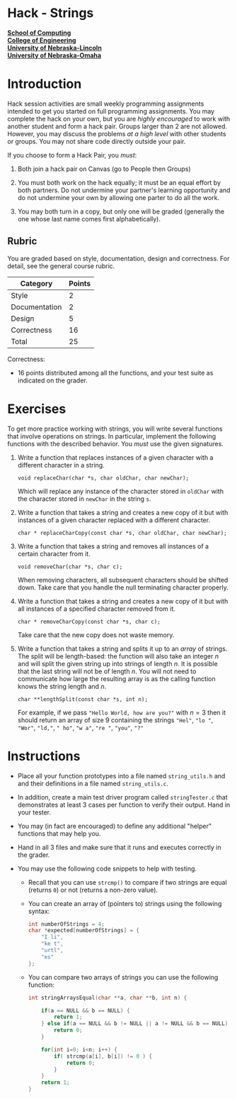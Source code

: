 # Hack - Strings
**[School of Computing](https://computing.unl.edu/)**  
**[College of Engineering](https://engineering.unl.edu/)**  
**[University of Nebraska-Lincoln](https://unl.edu)**  
**[University of Nebraska-Omaha](https://http://unomaha.edu/)**  

# Introduction

Hack session activities are small weekly programming assignments
intended to get you started on full programming assignments. You may
complete the hack on your own, but you are *highly encouraged* to work
with another student and form a hack pair. Groups larger than 2 are not
allowed. However, you may discuss the problems *at a high level* with
other students or groups. You may not share code directly outside your
pair.

If you choose to form a Hack Pair, you *must*:

1.  Both join a hack pair on Canvas (go to People then Groups)

2.  You must both work on the hack equally; it must be an equal effort
    by both partners. Do not undermine your partner's learning
    opportunity and do not undermine your own by allowing one parter to
    do all the work.

3.  You may both turn in a copy, but only one will be graded (generally
    the one whose last name comes first alphabetically).

## Rubric

You are graded based on style, documentation, design and correctness.
For detail, see the general course rubric.

| Category      | Points |
|---------------|--------|
| Style         | 2      |
| Documentation | 2      |
| Design        | 5      |
| Correctness   | 16     |
| Total         | 25     |

Correctness:

-   16 points distributed among all the functions, and your test suite as
    indicated on the grader.

# Exercises

To get more practice working with strings, you will write several
functions that involve operations on strings. In particular, implement
the following functions with the described behavior. You *must* use the
given signatures.

1.  Write a function that replaces instances of a given character with a
    different character in a string.

    `void replaceChar(char *s, char oldChar, char newChar);`

    Which will replace any instance of the character stored in
    `oldChar` with the character stored in `newChar` in the
    string `s`.

2.  Write a function that takes a string and creates a new copy of it
    but with instances of a given character replaced with a different
    character.

    `char * replaceCharCopy(const char *s, char oldChar, char newChar);`

3.  Write a function that takes a string and removes all instances of a
    certain character from it.

    `void removeChar(char *s, char c);`

    When removing characters, all subsequent characters should be
    shifted down. Take care that you handle the null terminating
    character properly.

4.  Write a function that takes a string and creates a new copy of it
    but with all instances of a specified character removed from it.

    `char * removeCharCopy(const char *s, char c);`

    Take care that the new copy does not waste memory.

5.  Write a function that takes a string and splits it up to an *array*
    of strings. The split will be length-based: the function will also
    take an integer $n$ and will split the given string up into strings
    of length $n$. It is possible that the last string will not be of
    length $n$. You will not need to communicate how large the resulting
    array is as the calling function knows the string length and $n$.

    `char **lengthSplit(const char *s, int n);`

    For example, if we pass `"Hello World, how are you?"` with $n = 3$
    then it should return
    an array of size 9 containing the strings `"Hel"`, `"lo "`,
    `"Wor"`, `"ld,"`, `" ho"`, `"w a"`, `"re "`,
    `"you"`, `"?"`

# Instructions

-   Place all your function prototypes into a file named
    `string_utils.h` and and their definitions in a file named
    `string_utils.c`.

-   In addition, create a main test driver program called
    `stringTester.c` that demonstrates at least 3 cases per
    function to verify their output. Hand in your tester.

-   You may (in fact are encouraged) to define any additional "helper"
    functions that may help you.

-   Hand in all 3 files and make sure that it runs and executes
    correctly in the grader.

-   You may use the following code snippets to help with testing.

    - Recall that you can use `strcmp()` to compare if two strings
      are equal (returns `0`) or not (returns a non-zero value).

    - You can create an array of (pointers to) strings using the
      following syntax:

      ```c
      int numberOfStrings = 4;
      char *expected[numberOfStrings] = {
          "I li",
          "ke t",
          "urtl",
          "es"
      };
      ```

    - You can compare two arrays of strings you can use the following
      function:

      ```c
      int stringArraysEqual(char **a, char **b, int n) {

          if(a == NULL && b == NULL) {
              return 1;
          } else if(a == NULL && b != NULL || a != NULL && b == NULL) {
              return 0;
          }

          for(int i=0; i<n; i++) {
              if( strcmp(a[i], b[i]) != 0 ) {
                  return 0;
              }
          }
          return 1;
      }      
      ```
